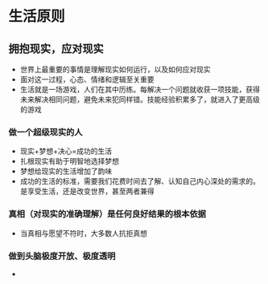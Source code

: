 # 生活原则

## 拥抱现实，应对现实
- 世界上最重要的事情是理解现实如何运行，以及如何应对现实
- 面对这一过程，心态、情绪和逻辑至关重要
- 生活就是一场游戏，人们在其中历练。每解决一个问题就收获一项技能，获得未来解决相同问题，避免未来犯同样错。技能经验积累多了，就进入了更高级的游戏

### 做一个超级现实的人
- 现实+梦想+决心=成功的生活
- 扎根现实有助于明智地选择梦想
- 梦想给现实的生活增加了韵味
- 成功的生活的标准，需要我们花费时间去了解、认知自己内心深处的需求的。是享受生活，还是改变世界，甚至两者兼得

### 真相（对现实的准确理解）是任何良好结果的根本依据
- 当真相与愿望不符时，大多数人抗拒真想

### 做到头脑极度开放、极度透明
- 

